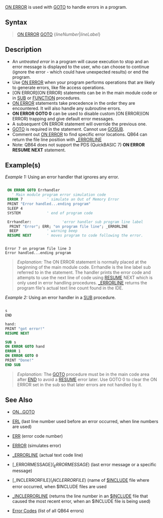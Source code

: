 [ON ERROR](ON-ERROR) is used with [GOTO](GOTO) to handle errors in a program.

## Syntax

>  [ON ERROR](ON-ERROR) [GOTO](GOTO) {*lineNumber*|*lineLabel*}


## Description

* An *untreated error* in a program will cause execution to stop and an error message is displayed to the user, who can choose to continue (ignore the error - which could have unexpected results) or end the program.
* Use [ON ERROR](ON-ERROR) when your program performs operations that are likely to generate errors, like file access operations.
* [ON ERROR](ON ERROR) statements can be in the main module code or in [SUB](SUB) or [FUNCTION](FUNCTION) procedures. 
* [ON ERROR](ON-ERROR) statements take precedence in the order they are encountered. It will also handle any subroutine errors.
* **ON ERROR GOTO 0** can be used to disable custom [ON ERROR](ON ERROR) trapping and give default error messages. 
* A subsequent ON ERROR statement will override the previous one.
* [GOTO](GOTO) is required in the statement. Cannot use [GOSUB](GOSUB).
* Comment out [ON ERROR](ON-ERROR) to find specific error locations. QB64 can return the file line position with [_ERRORLINE](_ERRORLINE)
* Note: QB64 does not support the PDS (QuickBASIC 7) **ON ERROR RESUME NEXT** statement.

## Example(s)

*Example 1:* Using an error handler that ignores any error.

```vb

 ON ERROR GOTO Errhandler
   ' Main module program error simulation code
 ERROR 7           ' simulate an Out of Memory Error
 PRINT "Error handled...ending program"
 SLEEP 4
 SYSTEM            ' end of program code

 Errhandler:              'error handler sub program line label
  PRINT "Error"; ERR; "on program file line"; _ERRORLINE
  BEEP             ' warning beep
 RESUME NEXT       ' moves program to code following the error. 

```

```text

Error 7 on program file line 3 
Error handled...ending program

```

> *Explanation:* The ON ERROR statement is normally placed at the beginning of the main module code.  Errhandle is the line label sub referred to in the statement. The handler prints the error code and attempts to use the next line of code using [RESUME](RESUME) NEXT which is only used in error handling procedures. [_ERRORLINE](_ERRORLINE) returns the program file's actual text line count found in the IDE.

*Example 2:* Using an error handler in a [SUB](SUB) procedure.

```vb

s
END

hand:
PRINT "got error!"
RESUME NEXT

SUB s
ON ERROR GOTO hand
ERROR 1
ON ERROR GOTO 0
PRINT "Done!"
END SUB 

```

> *Explanation:* The [GOTO](GOTO) procedure must be in the main code area after [END](END) to avoid a [RESUME](RESUME) error later. Use GOTO 0 to clear the ON ERROR set in the sub so that later errors are not handled by it.

## See Also


* [ON...GOTO](ON...GOTO)

* [ERL](ERL) (last line number used before an error occurred, when line numbers are used) 
* [ERR](ERR) (error code number) 
* [ERROR](ERROR) (simulates error)
* [_ERRORLINE](_ERRORLINE) (actual text code line)
* [_ERRORMESSAGE$](_ERRORMESSAGE$) (last error message or a specific message)
* [_INCLERRORFILE$](_INCLERRORFILE$) (name of [$INCLUDE](INCLUDE) file where error occurred, when $INCLUDE files are used
* [_INCLERRORLINE](_INCLERRORLINE) (returns the line number in an [$INCLUDE](INCLUDE) file that caused the most recent error, when an $INCLUDE file is being used)
* [Error Codes](ERROR-Codes) (list of all QB64 errors)
